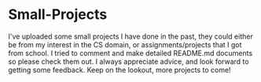 # Small-Projects

I've uploaded some small projects I have done in the past, they could either be from my interest in the CS domain, or assignments/projects that I got from school. I tried to comment and make detailed README.md documents so please check them out. I always appreciate advice, and look forward to getting some feedback. Keep on the lookout, more projects to come!
